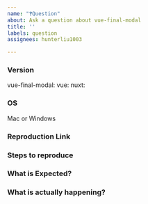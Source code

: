 ```yaml
---
name: "❓Question"
about: Ask a question about vue-final-modal
title: ''
labels: question
assignees: hunterliu1003

---
```


<!-- **IMPORTANT!**
Before reporting a bug, please make sure that you have read through our documentation and you think your problem is indeed an issue related to our module. -->

### Version

vue-final-modal: <!-- ex: v0.19.0 -->
vue: <!-- ex: v2.6.12 -->
nuxt: <!-- ex: v2.12.0 -->

### OS

Mac or Windows

### Reproduction Link
<!--
A minimal test case based on one of:
- a fork of https://codesandbox.io/s/nuxtcontent-demo-l164h
- a GitHub repository that can reproduce the bug
-->

### Steps to reproduce


### What is Expected?


### What is actually happening?


